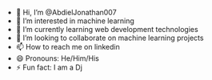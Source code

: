 - 👋 Hi, I’m @AbdielJonathan007
- 👀 I’m interested in machine learning 
- 🌱 I’m currently learning web development technologies
- 💞️ I’m looking to collaborate on machine learning projects 
- 📫 How to reach me on linkedin 
- 😄 Pronouns: He/Him/His
- ⚡ Fun fact: I am a Dj 

<!---
AbdielJonathan007/AbdielJonathan007 is a ✨ special ✨ repository because its `README.md` (this file) appears on your GitHub profile.
You can click the Preview link to take a look at your changes.
--->
